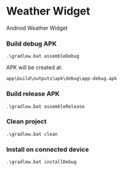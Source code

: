 # Weather Widget
Android Weather Widget


### Build debug APK
```
.\gradlew.bat assembleDebug
```
APK will be created at:
```
app\build\outputs\apk\debug\app-debug.apk
```

### Build release APK  
```
.\gradlew.bat assembleRelease
```

### Clean project
```
.\gradlew.bat clean
```

### Install on connected device
```
.\gradlew.bat installDebug
```


